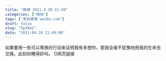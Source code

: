 ```yaml
---
title: "微博 2011.4.20 21:49"
categories: ["嘀咕"]
tags: ["来自微博 weibo.com"]
draft: false
slug: "5pdXm1"
date: "2011-04-20 21:49:00"
---
```


<p>如果要用一些可以等换的行动来证明我有多想你，那我会毫不犹豫地用我的生命去交换。此刻你睡得好吗。 O网页链接 ​​​​</p>
